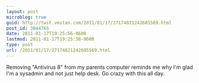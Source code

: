 ```yaml
---
layout: post
microblog: true
guid: http://twit.vmstan.com/2011/01/17/27174821242605569.html
post_id: 3044765
date: 2011-01-17T19:25:56-0600
lastmod: 2011-01-17T19:25:56-0600
type: post
url: /2011/01/17/27174821242605569.html
---
```

Removing "Antivirus 8" from my parents computer reminds me why I'm glad I'm a sysadmin and not just help desk. Go crazy with this all day.
